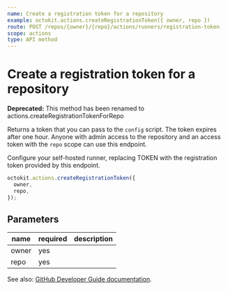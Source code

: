 ```yaml
---
name: Create a registration token for a repository
example: octokit.actions.createRegistrationToken({ owner, repo })
route: POST /repos/{owner}/{repo}/actions/runners/registration-token
scope: actions
type: API method
---
```


# Create a registration token for a repository

**Deprecated:** This method has been renamed to actions.createRegistrationTokenForRepo

Returns a token that you can pass to the `config` script. The token expires after one hour. Anyone with admin access to the repository and an access token with the `repo` scope can use this endpoint.

Configure your self-hosted runner, replacing TOKEN with the registration token provided by this endpoint.

```js
octokit.actions.createRegistrationToken({
  owner,
  repo,
});
```

## Parameters

<table>
  <thead>
    <tr>
      <th>name</th>
      <th>required</th>
      <th>description</th>
    </tr>
  </thead>
  <tbody>
    <tr><td>owner</td><td>yes</td><td>

</td></tr>
<tr><td>repo</td><td>yes</td><td>

</td></tr>
  </tbody>
</table>

See also: [GitHub Developer Guide documentation](https://developer.github.com/v3/actions/self-hosted-runners/#create-a-registration-token-for-a-repository).
